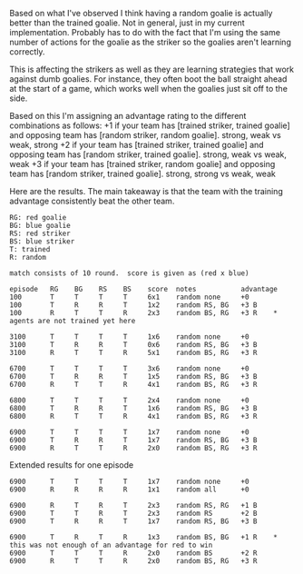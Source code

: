 Based on what I've observed I think having a random goalie is actually better than the trained goalie.  Not in general, just in my current implementation.  Probably has to do with the fact that I'm using the same number of actions for the goalie as the striker so the goalies aren't learning correctly.

This is affecting the strikers as well as they are learning strategies that work against dumb goalies.  For instance, they often boot the ball straight ahead at the start of a game, which works well when the goalies just sit off to the side.

Based on this I'm assigning an advantage rating to the different combinations as follows:
+1 if your team has [trained striker, trained goalie] and opposing team has [random striker, random goalie].  strong, weak   vs weak, strong
+2 if your team has [trained striker, trained goalie] and opposing team has [random striker, trained goalie]. strong, weak   vs weak, weak
+3 if your team has [trained striker, random goalie]  and opposing team has [random striker, trained goalie]. strong, strong vs weak, weak

Here are the results.  The main takeaway is that the team with the training advantage consistently beat the other team.
```
RG: red goalie
BG: blue goalie
RS: red striker
BS: blue striker
T: trained
R: random

match consists of 10 round.  score is given as (red x blue)

episode   RG    BG    RS    BS    score  notes           advantage
100       T     T     T     T     6x1    random none     +0
100       T     R     R     T     1x2    random RS, BG   +3 B
100       R     T     T     R     2x3    random BS, RG   +3 R    * agents are not trained yet here

3100      T     T     T     T     1x6    random none     +0
3100      T     R     R     T     0x6    random RS, BG   +3 B
3100      R     T     T     R     5x1    random BS, RG   +3 R

6700      T     T     T     T     3x6    random none     +0
6700      T     R     R     T     1x5    random RS, BG   +3 B
6700      R     T     T     R     4x1    random BS, RG   +3 R

6800      T     T     T     T     2x4    random none     +0
6800      T     R     R     T     1x6    random RS, BG   +3 B
6800      R     T     T     R     4x1    random BS, RG   +3 R

6900      T     T     T     T     1x7    random none     +0
6900      T     R     R     T     1x7    random RS, BG   +3 B
6900      R     T     T     R     2x0    random BS, RG   +3 R
```


Extended results for one episode
```
6900      T     T     T     T     1x7    random none     +0
6900      R     R     R     R     1x1    random all      +0

6900      R     T     R     T     2x3    random RS, RG   +1 B
6900      T     T     R     T     2x3    random RS       +2 B
6900      T     R     R     T     1x7    random RS, BG   +3 B

6900      T     R     T     R     1x3    random BS, BG   +1 R    * this was not enough of an advantage for red to win
6900      T     T     T     R     2x0    random BS       +2 R
6900      R     T     T     R     2x0    random BS, RG   +3 R
```
